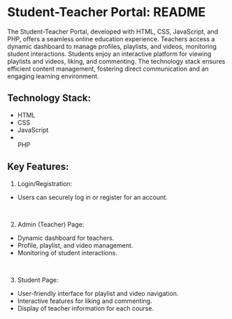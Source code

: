 # Student-Teacher Portal: README

The Student-Teacher Portal, developed with HTML, CSS, JavaScript, and PHP, offers a seamless online education experience. Teachers access a dynamic dashboard to manage profiles, playlists, and videos, monitoring student interactions. Students enjoy an interactive platform for viewing playlists and videos, liking, and commenting. The technology stack ensures efficient content management, fostering direct communication and an engaging learning environment.

## Technology Stack:

<ul>
<li> HTML </li>
<li>CSS</li>
<li>JavaScript</li>
<li></li>PHP</li>
</ul>

## Key Features:

1.  Login/Registration:
<ul>
<li>Users can securely log in or register for an account.</li>
  </ul>
<br>

2.  Admin (Teacher) Page:

<ul>
<li>Dynamic dashboard for teachers.</li>
<li>Profile, playlist, and video management.</li>
<li>Monitoring of student interactions.</li>
  </ul>
  <br>
  
3.  Student Page:
<ul>
<li>User-friendly interface for playlist and video navigation.</li>
<li>Interactive features for liking and commenting.</li>
<li>Display of teacher information for each course.</li>
</ul>
<br>
